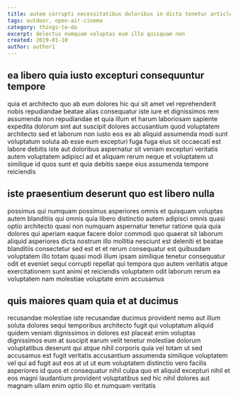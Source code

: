 ```yaml
---
title: autem corrupti necessitatibus doloribus in dicta tenetur article 5435
tags: outdoor, open-air-cinema
category: things-to-do
excerpt: delectus numquam voluptas eum illo quisquam non
created: 2019-01-10
author: author1
---
```


## ea libero quia iusto excepturi consequuntur tempore

quia et architecto quo ab eum dolores hic qui sit amet vel reprehenderit nobis repudiandae beatae alias consequatur iste iure et dignissimos rem assumenda non repudiandae et quia illum et harum laboriosam sapiente expedita dolorum sint aut suscipit dolores accusantium quod voluptatem architecto sed et laborum non iusto eos ex ab aliquid assumenda modi sunt voluptatum soluta ab esse eum excepturi fuga fuga eius sit occaecati est labore debitis iste aut doloribus aspernatur sit veniam excepturi veritatis autem voluptatem adipisci ad et aliquam rerum neque et voluptatem ut similique id quos sunt et quia debitis saepe eius assumenda tempore reiciendis

## iste praesentium deserunt quo est libero nulla

possimus qui numquam possimus asperiores omnis et quisquam voluptas autem blanditiis qui omnis quia libero distinctio autem adipisci omnis quasi optio architecto quasi non numquam aspernatur tenetur ratione quia quia dolores qui aperiam eaque facere dolor commodi quo quaerat sit laborum aliquid asperiores dicta nostrum illo mollitia nesciunt est deleniti et beatae blanditiis consectetur sed est et et rerum consequatur est quibusdam voluptatem illo totam quasi modi illum ipsam similique tenetur consequatur odit et eveniet sequi corrupti repellat qui tempora quo autem veritatis atque exercitationem sunt animi et reiciendis voluptatem odit laborum rerum ea voluptatem nam molestiae voluptate enim accusamus

## quis maiores quam quia et at ducimus

recusandae molestiae iste recusandae ducimus provident nemo aut illum soluta dolores sequi temporibus architecto fugit qui voluptatum aliquid quidem veniam dignissimos in dolores est placeat enim voluptas dignissimos eum at suscipit earum velit tenetur molestiae dolorum voluptatibus deserunt qui atque nihil corporis quia vel totam ut sed accusamus est fugit veritatis accusantium assumenda similique voluptatem vel qui ad fugit aut eos at ut ut eum voluptatem distinctio vero facilis asperiores id quos et consequatur nihil culpa quo et aliquid excepturi nihil et eos magni laudantium provident voluptatibus sed hic nihil dolores aut magnam ullam enim optio illo et numquam veritatis
